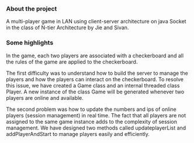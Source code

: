 ### About the project
A multi-player game in LAN using client-server architecture on java Socket in the class of N-tier Architecture by Jie and Sivan. 

### Some highlights
In the game, each two players are associated with a checkerboard and all the rules of the game are applied to the checkerboard.


The first difficulty was to understand how to build the server to manage the players and how the players can interact on the checkerboard. To resolve this issue, we have created a Game class and an internal threaded class Player. A new instance of the class Game will be generated whenever two players are online and available.


The second problem was how to update the numbers and ips of online players (session management) in real time. The fact that all players are not assigned to the same game instance adds to the complexity of session management. We have designed two methods called updateplayerList and addPlayerAndStart to manage players easily and efficiently.

